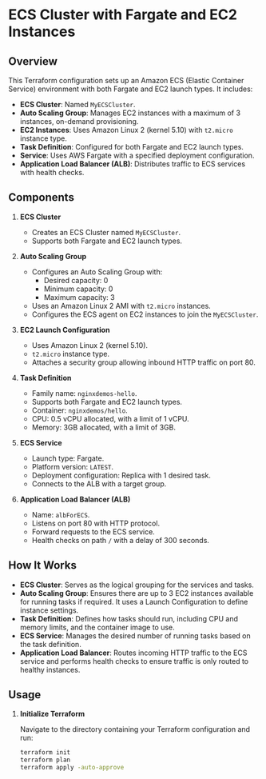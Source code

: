 # ECS Cluster with Fargate and EC2 Instances

## Overview

This Terraform configuration sets up an Amazon ECS (Elastic Container Service) environment with both Fargate and EC2 launch types. It includes:

- **ECS Cluster**: Named `MyECSCluster`.
- **Auto Scaling Group**: Manages EC2 instances with a maximum of 3 instances, on-demand provisioning.
- **EC2 Instances**: Uses Amazon Linux 2 (kernel 5.10) with `t2.micro` instance type.
- **Task Definition**: Configured for both Fargate and EC2 launch types.
- **Service**: Uses AWS Fargate with a specified deployment configuration.
- **Application Load Balancer (ALB)**: Distributes traffic to ECS services with health checks.

## Components

1. **ECS Cluster**
   - Creates an ECS Cluster named `MyECSCluster`.
   - Supports both Fargate and EC2 launch types.

2. **Auto Scaling Group**
   - Configures an Auto Scaling Group with:
     - Desired capacity: 0
     - Minimum capacity: 0
     - Maximum capacity: 3
   - Uses an Amazon Linux 2 AMI with `t2.micro` instances.
   - Configures the ECS agent on EC2 instances to join the `MyECSCluster`.

3. **EC2 Launch Configuration**
   - Uses Amazon Linux 2 (kernel 5.10).
   - `t2.micro` instance type.
   - Attaches a security group allowing inbound HTTP traffic on port 80.

4. **Task Definition**
   - Family name: `nginxdemos-hello`.
   - Supports both Fargate and EC2 launch types.
   - Container: `nginxdemos/hello`.
   - CPU: 0.5 vCPU allocated, with a limit of 1 vCPU.
   - Memory: 3GB allocated, with a limit of 3GB.

5. **ECS Service**
   - Launch type: Fargate.
   - Platform version: `LATEST`.
   - Deployment configuration: Replica with 1 desired task.
   - Connects to the ALB with a target group.

6. **Application Load Balancer (ALB)**
   - Name: `albForECS`.
   - Listens on port 80 with HTTP protocol.
   - Forward requests to the ECS service.
   - Health checks on path `/` with a delay of 300 seconds.

## How It Works

- **ECS Cluster**: Serves as the logical grouping for the services and tasks.
- **Auto Scaling Group**: Ensures there are up to 3 EC2 instances available for running tasks if required. It uses a Launch Configuration to define instance settings.
- **Task Definition**: Defines how tasks should run, including CPU and memory limits, and the container image to use.
- **ECS Service**: Manages the desired number of running tasks based on the task definition.
- **Application Load Balancer**: Routes incoming HTTP traffic to the ECS service and performs health checks to ensure traffic is only routed to healthy instances.

## Usage

1. **Initialize Terraform**

   Navigate to the directory containing your Terraform configuration and run:

   ```bash
   terraform init
   terraform plan
   terraform apply -auto-approve
